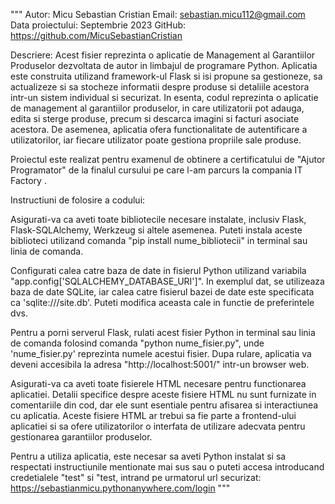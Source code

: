 """
Autor: Micu Sebastian Cristian
Email: sebastian.micu112@gmail.com
Data proiectului: Septembrie 2023
GitHub: https://github.com/MicuSebastianCristian

Descriere:
Acest fisier reprezinta o aplicatie de Management al Garantiilor Produselor dezvoltata de autor in limbajul de programare Python.
Aplicatia este construita utilizand framework-ul Flask si isi propune sa gestioneze, sa actualizeze si sa stocheze informatii despre produse si detaliile acestora intr-un sistem individual si securizat.
In esenta, codul reprezinta o aplicatie de management al garantiilor produselor, in care utilizatorii pot adauga, edita si sterge produse, precum si descarca imagini si facturi asociate acestora.
De asemenea, aplicatia ofera functionalitate de autentificare a utilizatorilor, iar fiecare utilizator poate gestiona propriile sale produse.

Proiectul este realizat pentru examenul de obtinere a certificatului de "Ajutor Programator" de la finalul cursului pe care l-am parcurs la compania IT Factory .


Instructiuni de folosire a codului:

Asigurati-va ca aveti toate bibliotecile necesare instalate, inclusiv Flask, Flask-SQLAlchemy, Werkzeug si altele asemenea.
Puteti instala aceste biblioteci utilizand comanda "pip install nume_bibliotecii" in terminal sau linia de comanda.

Configurati calea catre baza de date in fisierul Python utilizand variabila "app.config['SQLALCHEMY_DATABASE_URI']".
In exemplul dat, se utilizeaza baza de date SQLite, iar calea catre fisierul bazei de date este specificata ca 'sqlite:///site.db'.
Puteti modifica aceasta cale in functie de preferintele dvs.

Pentru a porni serverul Flask, rulati acest fisier Python in terminal sau linia de comanda folosind comanda "python nume_fisier.py", unde 'nume_fisier.py' reprezinta numele acestui fisier.
Dupa rulare, aplicatia va deveni accesibila la adresa "http://localhost:5001/" intr-un browser web.

Asigurati-va ca aveti toate fisierele HTML necesare pentru functionarea aplicatiei.
Detalii specifice despre aceste fisiere HTML nu sunt furnizate in comentariile din cod, dar ele sunt esentiale pentru afisarea si interactiunea cu aplicatia.
Aceste fisiere HTML ar trebui sa fie parte a frontend-ului aplicatiei si sa ofere utilizatorilor o interfata de utilizare adecvata pentru gestionarea garantiilor produselor.


Pentru a utiliza aplicatia, este necesar sa aveti Python instalat si sa respectati instructiunile mentionate mai sus sau o puteti accesa introducand credetialele "test" si "test, intrand pe urmatorul url securizat: https://sebastianmicu.pythonanywhere.com/login 
"""
